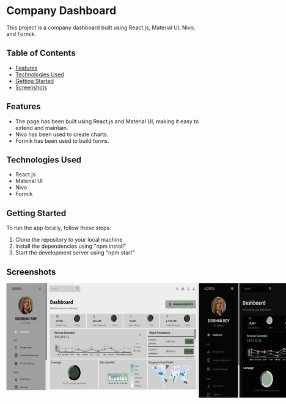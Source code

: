 # Company Dashboard

This project is a company dashboard built using React.js, Material UI, Nivo, and Formik.


## Table of Contents
+ [Features](#Features)
+ [Technologies Used](#Technologies-Used)
+ [Getting Started](#Getting-Started)
+ [Screenshots](#Screenshots)


## Features
+ The page has been built using React.js and Material UI, making it easy to extend and maintain.
+ Nivo has been used to create charts.
+ Formik has been used to build forms.

## Technologies Used
+ React.js
+ Material UI
+ Nivo
+ Formik

## Getting Started
To run the app locally, follow these steps:

1. Clone the repository to your local machine
2. Install the dependencies using "npm install"
3. Start the development server using "npm start"

## Screenshots
<div style="display: flex; flex-direction: row;">
  <img  style="margin-bottom: 10px;" src="https://github.com/NilArj/company-dashboard/blob/8f545ddc6ef854ca188a5cadd4988bc0003ef58f/src/images/screenshot(1).png" alt="dashboard" width="600" height="280">
   <img  style="margin-bottom: 10px;" src="https://github.com/NilArj/company-dashboard/blob/8f545ddc6ef854ca188a5cadd4988bc0003ef58f/src/images/screenshot.png" alt="dashboard" width="600" height="300">
   <img  style="margin-bottom: 10px;" src="https://github.com/NilArj/company-dashboard/blob/8f545ddc6ef854ca188a5cadd4988bc0003ef58f/src/images/ezgif-video-to-gif.gif" alt="dashboard" width="600" height="250">
 
</div>

